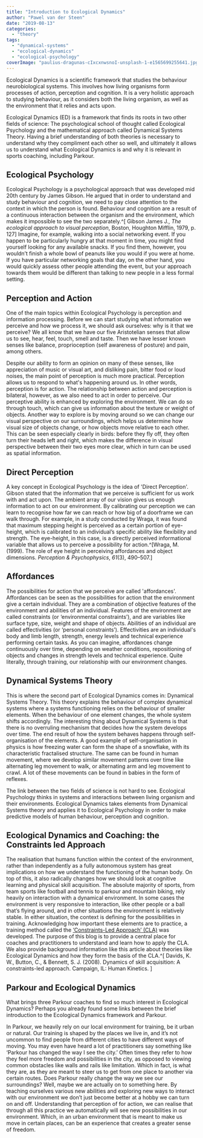 ```yaml
---
title: "Introduction to Ecological Dynamics"
author: "Pawel van der Steen"
date: "2019-08-13"
categories: 
  - "theory"
tags: 
  - "dynamical-systems"
  - "ecological-dynamics"
  - "ecological-psychology"
coverImage: "paulius-dragunas-cIxcxnwsnoI-unsplash-1-e1565699255641.jpg"
---
```


Ecological Dynamics is a scientific framework that studies the behaviour neurobiological systems. This involves how living organisms form processes of action, perception and cognition. It is a very holistic approach to studying behaviour, as it considers both the living organism, as well as the environment that it relies and acts upon.

Ecological Dynamics (ED) is a framework that finds its roots in two other fields of science: The psychological school of thought called Ecological Psychology and the mathematical approach called Dynamical Systems Theory. Having a brief understanding of both theories is necessary to understand why they compliment each other so well, and ultimately it allows us to understand what Ecological Dynamics is and why it is relevant in sports coaching, including Parkour.  

## **Ecological Psychology**

Ecological Psychology is a psychological approach that was developed mid 20th century by James Gibson. He argued that in order to understand and study behaviour and cognition, we need to pay close attention to the context in which the person is found. Behaviour and cognition are a result of a continuous interaction between the organism and the environment, which makes it impossible to see the two separately.^[ Gibson James J., _The ecological approach to visual perception_, Boston, Houghton Mifflin, 1979, p. 127] Imagine, for example, walking into a social networking event. If you happen to be particularly hungry at that moment in time, you might find yourself looking for any available snacks. If you find them, however, you wouldn’t finish a whole bowl of peanuts like you would if you were at home. If you have particular networking goals that day, on the other hand, you would quickly assess other people attending the event, but your approach towards them would be different than talking to new people in a less formal setting.

## **Perception and Action**

One of the main topics within Ecological Psychology is perception and information processing. Before we can start studying what information we perceive and how we process it, we should ask ourselves: why is it that we perceive? We all know that we have our five Aristotelian senses that allow us to see, hear, feel, touch, smell and taste. Then we have lesser known senses like balance, proprioception (self awareness of posture) and pain, among others.

Despite our ability to form an opinion on many of these senses, like appreciation of music or visual art, and disliking pain, bitter food or loud noises, the main point of perception is much more practical. Perception allows us to respond to what's happening around us. In other words, perception is for action. The relationship between action and perception is bilateral, however, as we also need to act in order to perceive. Our perceptive ability is enhanced by exploring the environment. We can do so through touch, which can give us information about the texture or weight of objects. Another way to explore is by moving around so we can change our visual perspective on our surroundings, which helps us determine how visual size of objects change, or how objects move relative to each other. This can be seen especially clearly in birds: before they fly off, they often turn their heads left and right, which makes the difference in visual perspective between their two eyes more clear, which in turn can be used as spatial information.

## **Direct Perception**

A key concept in Ecological Psychology is the idea of 'Direct Perception'. Gibson stated that the information that we perceive is sufficient for us work with and act upon. The ambient array of our vision gives us enough information to act on our environment. By calibrating our perception we can learn to recognise how far we can reach or how big of a doorframe we can walk through. For example, in a study conducted by Wraga, it was found that maximum stepping height is perceived as a certain portion of eye-height, which is calibrated to an individual’s specific ability like flexibility and strength. The eye-height, in this case, is a directly perceived informational variable that allows us to perceive a possibility for action.^[Wraga, M. (1999). The role of eye height in perceiving affordances and object dimensions. _Perception & Psychophysics_, _61_(3), 490–507.]

## **Affordances**

The possibilities for action that we perceive are called 'affordances'. Affordances can be seen as the possibilities for action that the environment give a certain individual. They are a combination of objective features of the environment and abilities of an individual. Features of the environment are called constraints (or ‘environmental constraints’), and are variables like surface type, size, weight and shape of objects. Abilities of an individual are called effectivities (or ‘personal constraints’). Effectivities are an individual's body and limb length, strength, energy levels and technical experience performing certain tasks. As you can imagine, affordances change continuously over time, depending on weather conditions, repositioning of objects and changes in strength levels and technical experience. Quite literally, through training, our relationship with our environment changes.

## Dynamical Systems Theory

This is where the second part of Ecological Dynamics comes in: Dynamical Systems Theory. This theory explains the behaviour of complex dynamical systems where a systems functioning relies on the behaviour of smaller elements. When the behaviour of one element changes, the whole system shifts accordingly. The interesting thing about Dynamical Systems is that there is no overruling mechanism that decides how the system develops over time. The end result of how the system behaves happens through self-organisation of the elements. A good example of self-organisation in physics is how freezing water can form the shape of a snowflake, with its characteristic fractalised structure. The same can be found in human movement, where we develop similar movement patterns over time like alternating leg movement to walk, or alternating arm and leg movement to crawl. A lot of these movements can be found in babies in the form of reflexes.

The link between the two fields of science is not hard to see. Ecological Psychology thinks in systems and interactions between living organism and their environments. Ecological Dynamics takes elements from Dynamical Systems theory and applies it to Ecological Psychology in order to make predictive models of human behaviour, perception and cognition.

## Ecological Dynamics and Coaching: the Constraints led Approach
The realisation that humans function within the context of the environment, rather than independently as a fully autonomous system has great implications on how we understand the functioning of the human body. On top of this, it also radically changes how we should look at cognitive learning and physical skill acquisition. The absolute majority of sports, from team sports like football and tennis to parkour and mountain biking, rely heavily on interaction with a dynamical environment. In some cases the environment is very responsive to interaction, like other people or a ball that’s flying around, and in other situations the environment is relatively stable. In either situation, the context is defining for the possibilities in training. Acknowledging how important these elements are to practice, a training method called the [‘Constraints-Led Approach’ (CLA)](/brief-introduction-to-the-constraints-led-approach) was developed. The purpose of this blog is to provide a central place for coaches and practitioners to understand and learn how to apply the CLA. We also provide background information like this article about theories like Ecological Dynamics and how they form the basis of the CLA.^[ Davids, K. W., Button, C., & Bennett, S. J. (2008). Dynamics of skill acquisition: A constraints-led approach. Campaign, IL: Human Kinetics. ]  

## **Parkour and Ecological Dynamics**

What brings three Parkour coaches to find so much interest in Ecological Dynamics? Perhaps you already found some links between the brief introduction to the Ecological Dynamics framework and Parkour. 

In Parkour, we heavily rely on our local environment for training, be it urban or natural. Our training is shaped by the places we live in, and it’s not uncommon to find people from different cities to have different ways of moving. You may even have heard a lot of practitioners say something like ‘Parkour has changed the way I see the city.’ Often times they refer to how they feel more freedom and possibilities in the city, as opposed to viewing common obstacles like walls and rails like limitation. Which in fact, is what they are, as they are meant to steer us to get from one place to another via certain routes. Does Parkour really change the way we see our surroundings? Well, maybe we are actually on to something here. By teaching ourselves various new abilities and exploring new ways to interact with our environment we don’t just become better at a hobby we can turn on and off. Understanding that perception of for action, we can realise that through all this practice we automatically will see new possibilities in our environment. Which, in an urban environment that is meant to make us move in certain places, can be an experience that creates a greater sense of freedom.
